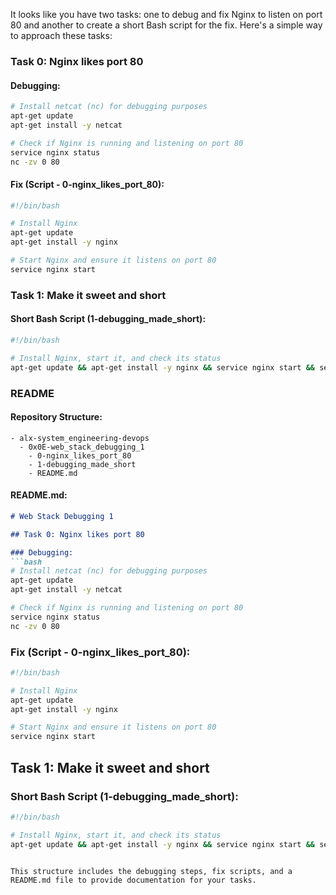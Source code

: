 It looks like you have two tasks: one to debug and fix Nginx to listen on port 80 and another to create a short Bash script for the fix. Here's a simple way to approach these tasks:

### Task 0: Nginx likes port 80

#### Debugging:
```bash
# Install netcat (nc) for debugging purposes
apt-get update
apt-get install -y netcat

# Check if Nginx is running and listening on port 80
service nginx status
nc -zv 0 80
```

#### Fix (Script - 0-nginx_likes_port_80):
```bash
#!/bin/bash

# Install Nginx
apt-get update
apt-get install -y nginx

# Start Nginx and ensure it listens on port 80
service nginx start
```

### Task 1: Make it sweet and short

#### Short Bash Script (1-debugging_made_short):
```bash
#!/bin/bash

# Install Nginx, start it, and check its status
apt-get update && apt-get install -y nginx && service nginx start && service nginx status
```

### README

#### Repository Structure:
```
- alx-system_engineering-devops
  - 0x0E-web_stack_debugging_1
    - 0-nginx_likes_port_80
    - 1-debugging_made_short
    - README.md
```

#### README.md:
```markdown
# Web Stack Debugging 1

## Task 0: Nginx likes port 80

### Debugging:
```bash
# Install netcat (nc) for debugging purposes
apt-get update
apt-get install -y netcat

# Check if Nginx is running and listening on port 80
service nginx status
nc -zv 0 80
```

### Fix (Script - 0-nginx_likes_port_80):
```bash
#!/bin/bash

# Install Nginx
apt-get update
apt-get install -y nginx

# Start Nginx and ensure it listens on port 80
service nginx start
```

## Task 1: Make it sweet and short

### Short Bash Script (1-debugging_made_short):
```bash
#!/bin/bash

# Install Nginx, start it, and check its status
apt-get update && apt-get install -y nginx && service nginx start && service nginx status
```
```

This structure includes the debugging steps, fix scripts, and a README.md file to provide documentation for your tasks.
